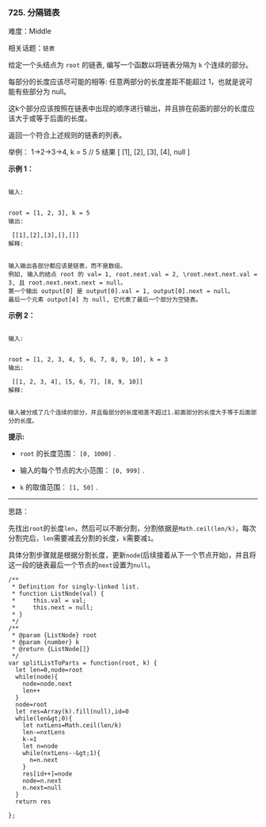 ### 725. 分隔链表

难度：Middle

相关话题：`链表`

给定一个头结点为  `root`  的链表, 编写一个函数以将链表分隔为  `k`  个连续的部分。



每部分的长度应该尽可能的相等: 任意两部分的长度差距不能超过 1，也就是说可能有些部分为 null。



这k个部分应该按照在链表中出现的顺序进行输出，并且排在前面的部分的长度应该大于或等于后面的长度。



返回一个符合上述规则的链表的列表。



举例： 1-&gt;2-&gt;3-&gt;4, k = 5 // 5 结果 [ [1], [2], [3], [4], null ]



 **示例 1：** 





```

输入:

 
root = [1, 2, 3], k = 5
输出:

 [[1],[2],[3],[],[]]
解释:


输入输出各部分都应该是链表，而不是数组。
例如, 输入的结点 root 的 val= 1, root.next.val = 2, \root.next.next.val = 3, 且 root.next.next.next = null。
第一个输出 output[0] 是 output[0].val = 1, output[0].next = null。
最后一个元素 output[4] 为 null, 它代表了最后一个部分为空链表。

```

 **示例 2：** 





```

输入:

 
root = [1, 2, 3, 4, 5, 6, 7, 8, 9, 10], k = 3
输出:

 [[1, 2, 3, 4], [5, 6, 7], [8, 9, 10]]
解释:


输入被分成了几个连续的部分，并且每部分的长度相差不超过1.前面部分的长度大于等于后面部分的长度。

```





 **提示:** 





*  `root`  的长度范围： `[0, 1000]` .

* 输入的每个节点的大小范围： `[0, 999]` .

*  `k` 的取值范围： `[1, 50]` .










-----

思路：

先找出`root`的长度`len`，然后可以不断分割，分割依据是`Math.ceil(len/k)`，每次分割完后，`len`需要减去分割的长度，`k`需要减`1`。

具体分割步骤就是根据分割长度，更新`node`(后续接着从下一个节点开始)，并且将这一段的链表最后一个节点的`next`设置为`null`。


```
/**
 * Definition for singly-linked list.
 * function ListNode(val) {
 *     this.val = val;
 *     this.next = null;
 * }
 */
/**
 * @param {ListNode} root
 * @param {number} k
 * @return {ListNode[]}
 */
var splitListToParts = function(root, k) {
  let len=0,node=root
  while(node){
    node=node.next
    len++
  }
  node=root
  let res=Array(k).fill(null),id=0
  while(len&gt;0){
    let nxtLens=Math.ceil(len/k)    
    len-=nxtLens
    k-=1
    let n=node
    while(nxtLens--&gt;1){
      n=n.next
    }
    res[id++]=node
    node=n.next
    n.next=null
  }
  return res
  
};



```
